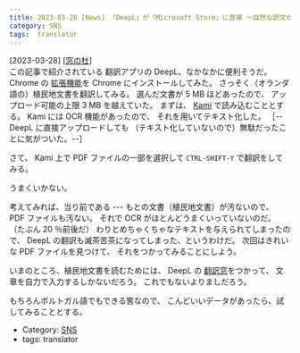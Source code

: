 ```yaml
---
title: 2023-03-28 [News] 「DeepL」が「Microsoft Store」に登場 ～自然な訳文が得られると人気の無料AI翻訳アプリ ---これは便利だ；あたり前だがもとの PDF がきれいでなければ（OCR が正確でなければ）あまり意味はない
category: SNS
tags:  translator
---
```


[2023-03-28] [[窓の杜]](https://forest.watch.impress.co.jp/docs/news/1488807.html?utm_source=pocket_saves)  
 この記事で紹介されている
翻訳アプリの DeepL、なかなかに便利そうだ。
Chrome の
[拡張機能](https://www.deepl.com/ja/chrome-extension)を Chrome にインストールしてみた。
さっそく（オランダ語の）植民地文書を翻訳してみる。
選んだ文書が 5 MB ほどあったので、
アップロード可能の上限 3 MB を越えていた。
まずは、
[Kami](https://chrome.google.com/webstore/detail/kami-for-google-chrome/ecnphlgnajanjnkcmbpancdjoidceilk?hl=ja) で読み込むこととする。
Kami には OCR 機能があったので、
それを用いてテキスト化した。
［--DeepL に直接アップロードしても
（テキスト化していないので）無駄だったことに気がついた。--］

 さて、
Kami 上で PDF ファイルの一部を選択して
`CTRL-SHIFT-Y` で翻訳をしてみる。

 うまくいかない。

 考えてみれば、当り前である ---
もとの文書（植民地文書）が汚ないので、
PDF ファイルも汚ない。
それで OCR がほとんどうまくいっていないのだ。
（たぶん 20 ％前後だ）
わりとめちゃくちゃなテキストを与えられてしまったので、
DeepL の翻訳も滅茶苦茶になってしまった、というわけだ。
次回はきれいな PDF ファイルを見つけて、
それをつかってみることにしよう。

 いまのところ、植民地文書を読むためには、
DeepL の
[翻訳窓](https://www.deepl.com/ja/translator)をつかって、
文章を自力で入力するしかないだろう。
これでもないよりましだろう。

 もちろんポルトガル語でもできる筈なので、
こんどいいデータがあったら、試してみることとする。

- Category: [SNS](https://merapano.github.io/categories.html#SNS)
- tags:  translator

